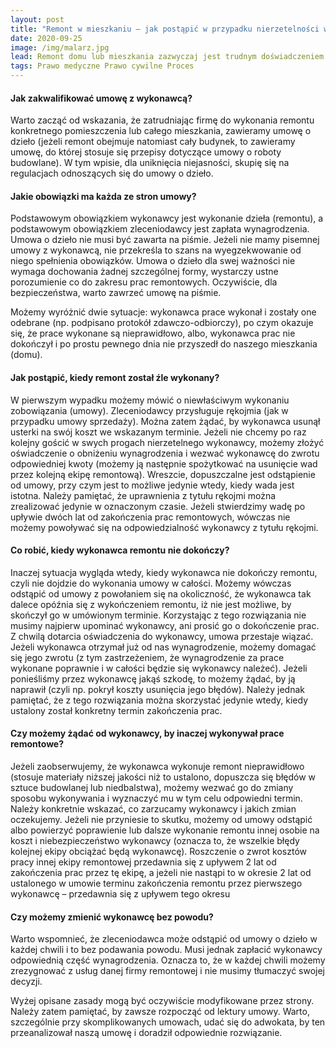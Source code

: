 ```yaml
---
layout: post
title: "Remont w mieszkaniu – jak postąpić w przypadku nierzetelności wykonawcy?"
date: 2020-09-25
image: /img/malarz.jpg
lead: Remont domu lub mieszkania zazwyczaj jest trudnym doświadczeniem. Bałagan, ograniczenia w codziennym funkcjonowaniu i piętrzące się wydatki. Nierzadko pojawia się problem z rzetelnością wykonawcy remontu. Prace zostały wykonane niewłaściwie, a wykonawca nie odbiera telefonu lub też nieustannie przekonuje, że dokończy jutro, a owo jutro nigdy nie nadchodzi? W przedmiotowym wpisie postaram się wyjaśnić, jak postąpić w takiej sytuacji.
tags: Prawo medyczne Prawo cywilne Proces
---
```


#### Jak zakwalifikować umowę z wykonawcą?
Warto zacząć od wskazania, że zatrudniając firmę do wykonania remontu konkretnego pomieszczenia lub całego mieszkania, zawieramy umowę o dzieło (jeżeli remont obejmuje natomiast cały budynek, to zawieramy umowę, do której stosuje się przepisy dotyczące umowy o roboty budowlane). W tym wpisie, dla uniknięcia niejasności, skupię się na regulacjach odnoszących się do umowy o dzieło.

#### Jakie obowiązki ma każda ze stron umowy?
Podstawowym obowiązkiem wykonawcy jest wykonanie dzieła (remontu), a podstawowym obowiązkiem zleceniodawcy jest zapłata wynagrodzenia. Umowa o dzieło nie musi być zawarta na piśmie. Jeżeli nie mamy pisemnej umowy z wykonawcą, nie przekreśla to szans na wyegzekwowanie od niego spełnienia obowiązków. Umowa o dzieło dla swej ważności nie wymaga dochowania żadnej szczególnej formy, wystarczy ustne porozumienie co do zakresu prac remontowych. Oczywiście, dla bezpieczeństwa, warto zawrzeć umowę na piśmie.

Możemy wyróżnić dwie sytuacje: wykonawca prace wykonał i zostały one odebrane (np. podpisano protokół zdawczo-odbiorczy), po czym okazuje się, że prace wykonane są nieprawidłowo, albo, wykonawca prac nie dokończył i po prostu pewnego dnia nie przyszedł do naszego mieszkania (domu).

#### Jak postąpić, kiedy remont został źle wykonany?
W pierwszym wypadku możemy mówić o niewłaściwym wykonaniu zobowiązania (umowy). Zleceniodawcy przysługuje rękojmia (jak w przypadku umowy sprzedaży). Można zatem żądać, by wykonawca usunął usterki na swój koszt we wskazanym terminie. Jeżeli nie chcemy po raz kolejny gościć w swych progach nierzetelnego wykonawcy, możemy złożyć oświadczenie o obniżeniu wynagrodzenia i wezwać wykonawcę do zwrotu odpowiedniej kwoty (możemy ją następnie spożytkować na usunięcie wad przez kolejną ekipę remontową). Wreszcie, dopuszczalne jest odstąpienie od umowy, przy czym jest to możliwe jedynie wtedy, kiedy wada jest istotna. Należy pamiętać, że uprawnienia z tytułu rękojmi można zrealizować jedynie w oznaczonym czasie. Jeżeli stwierdzimy wadę po upływie dwóch lat od zakończenia prac remontowych, wówczas nie możemy powoływać się na odpowiedzialność wykonawcy z tytułu rękojmi.

#### Co robić, kiedy wykonawca remontu nie dokończy?
Inaczej sytuacja wygląda wtedy, kiedy wykonawca nie dokończy remontu, czyli nie dojdzie do wykonania umowy w całości. Możemy wówczas odstąpić od umowy z powołaniem się na okoliczność, że wykonawca tak dalece opóźnia się z wykończeniem remontu, iż nie jest możliwe, by skończył go w umówionym terminie. Korzystając z tego rozwiązania nie musimy najpierw upominać wykonawcy, ani prosić go o dokończenie prac. Z chwilą dotarcia oświadczenia do wykonawcy, umowa przestaje wiązać. Jeżeli wykonawca otrzymał już od nas wynagrodzenie, możemy domagać się jego zwrotu (z tym zastrzeżeniem, że wynagrodzenie za prace wykonane poprawnie i w całości będzie się wykonawcy należeć). Jeżeli ponieśliśmy przez wykonawcę jakąś szkodę, to możemy żądać, by ją naprawił (czyli np. pokrył koszty usunięcia jego błędów). Należy jednak pamiętać, że z tego rozwiązania można skorzystać jedynie wtedy, kiedy ustalony został konkretny termin zakończenia prac.

#### Czy możemy żądać od wykonawcy, by inaczej wykonywał prace remontowe?
Jeżeli zaobserwujemy, że wykonawca wykonuje remont nieprawidłowo (stosuje materiały niższej jakości niż to ustalono, dopuszcza się błędów w sztuce budowlanej lub niedbalstwa), możemy wezwać go do zmiany sposobu wykonywania i wyznaczyć mu w tym celu odpowiedni termin. Należy konkretnie wskazać, co zarzucamy wykonawcy i jakich zmian oczekujemy. Jeżeli nie przyniesie to skutku, możemy od umowy odstąpić albo powierzyć poprawienie lub dalsze wykonanie remontu innej osobie na koszt i niebezpieczeństwo wykonawcy (oznacza to, że wszelkie błędy kolejnej ekipy obciążać będą wykonawcę). Roszczenie o zwrot kosztów pracy innej ekipy remontowej przedawnia się z upływem 2 lat od zakończenia prac przez tę ekipę, a jeżeli nie nastąpi to w okresie 2 lat od ustalonego w umowie terminu zakończenia remontu przez pierwszego wykonawcę – przedawnia się z upływem tego okresu

#### Czy możemy zmienić wykonawcę bez powodu?
Warto wspomnieć, że zleceniodawca może odstąpić od umowy o dzieło w każdej chwili i to bez podawania powodu. Musi jednak zapłacić wykonawcy odpowiednią część wynagrodzenia. Oznacza to, że w każdej chwili możemy zrezygnować z usług danej firmy remontowej i nie musimy tłumaczyć swojej decyzji.

Wyżej opisane zasady mogą być oczywiście modyfikowane przez strony. Należy zatem pamiętać, by zawsze rozpocząć od lektury umowy. Warto, szczególnie przy skomplikowanych umowach, udać się do adwokata, by ten przeanalizował naszą umowę i doradził odpowiednie rozwiązanie.
